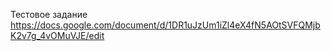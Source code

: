Тестовое задание
https://docs.google.com/document/d/1DR1uJzUm1iZl4eX4fN5AOtSVFQMjbK2v7g_4vOMuVJE/edit